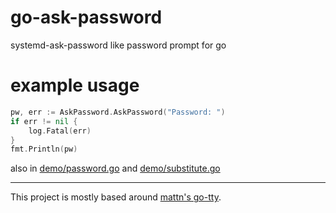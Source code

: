 # go-ask-password
systemd-ask-password like password prompt for go

# example usage
```go
pw, err := AskPassword.AskPassword("Password: ")
if err != nil {
	log.Fatal(err)
}
fmt.Println(pw)
```
also in <a href=./demo/password.go>demo/password.go</a> and <a href=./demo/substitute.go>demo/substitute.go</a>
<hr>
This project is mostly based around <a href="https://github.com/mattn/go-tty">mattn's go-tty</a>.